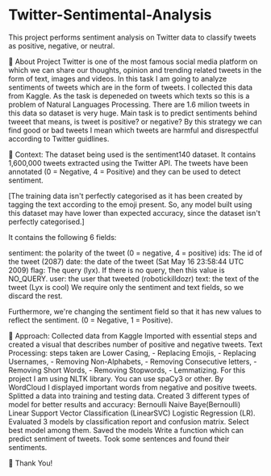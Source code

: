 # Twitter-Sentimental-Analysis
This project performs sentiment analysis on Twitter data to classify tweets as positive, negative, or neutral.

🔵 About Project
Twitter is one of the most famous social media platform on which we can share our thoughts, opinion and trending related tweets in the form of text, images and videos. In this task I am going to analyze sentiments of tweets which are in the form of tweets. I collected this data from Kaggle. As the task is depeneded on tweets which texts so this is a problem of Natural Languages Processing. There are 1.6 milion tweets in this data so dataset is very huge. Main task is to predict sentiments behind tweeet that means, is tweet is positive? or negative? By this strategy we can find good or bad tweets I mean which tweets are harmful and disrespectful according to Twitter guidlines.

🔵 Context:
The dataset being used is the sentiment140 dataset. It contains 1,600,000 tweets extracted using the Twitter API. The tweets have been annotated (0 = Negative, 4 = Positive) and they can be used to detect sentiment.

[The training data isn't perfectly categorised as it has been created by tagging the text according to the emoji present. So, any model built using this dataset may have lower than expected accuracy, since the dataset isn't perfectly categorised.]

It contains the following 6 fields:

sentiment: the polarity of the tweet (0 = negative, 4 = positive) ids: The id of the tweet (2087) date: the date of the tweet (Sat May 16 23:58:44 UTC 2009) flag: The query (lyx). If there is no query, then this value is NO_QUERY. user: the user that tweeted (robotickilldozr) text: the text of the tweet (Lyx is cool) We require only the sentiment and text fields, so we discard the rest.

Furthermore, we're changing the sentiment field so that it has new values to reflect the sentiment. (0 = Negative, 1 = Positive).

🔵 Approach:
Collected data from Kaggle
Imported with essential steps and created a visual that describes number of positive and negative tweets.
Text Processing: steps taken are Lower Casing, - Replacing Emojis, - Replacing Usernames, - Removing Non-Alphabets, - Removing Consecutive letters, - Removing Short Words, - Removing Stopwords, - Lemmatizing.
For this project I am using NLTK library. You can use spaCy3 or other.
By WordCloud I displayed important words from negative and positive tweets.
Splitted a data into training and testing data.
Created 3 different types of model for better results and accuracy: Bernoulli Naive Baye(Bernoulli) Linear Support Vector Classification (LinearSVC) Logistic Regression (LR).
Evaluated 3 models by classification report and confusion matrix.
Select best model among them.
Saved the models
Write a function which can predict sentiment of tweets.
Took some sentences and found their sentiments.

🔵 Thank You!
